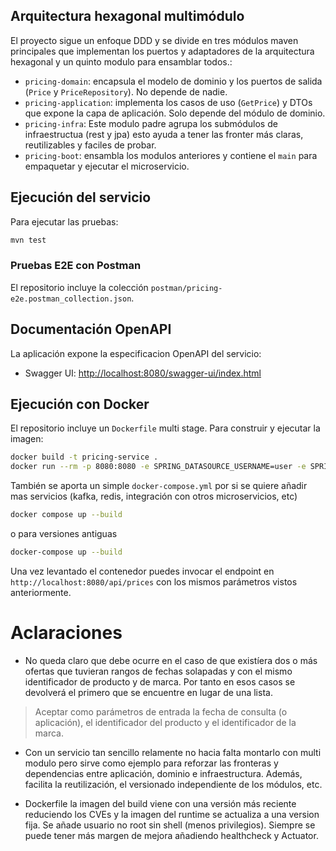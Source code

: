 ## Arquitectura hexagonal multimódulo

El proyecto sigue un enfoque DDD y se divide en tres módulos maven principales que implementan los puertos y adaptadores de la arquitectura hexagonal y un quinto modulo para ensamblar todos.:

- `pricing-domain`: encapsula el modelo de dominio y los puertos de salida (`Price` y `PriceRepository`). No depende de nadie.
- `pricing-application`: implementa los casos de uso (`GetPrice`) y DTOs que expone la capa de aplicación. Solo depende del módulo de dominio.
- `pricing-infra`: Este modulo padre agrupa los submódulos de infraestructua (rest y jpa) esto ayuda a tener las fronter más claras, reutilizables y faciles de probar.
- `pricing-boot`: ensambla los modulos anteriores y contiene el `main` para empaquetar y ejecutar el microservicio.


## Ejecución del servicio

Para ejecutar las pruebas:

```bash
mvn test
```

### Pruebas E2E con Postman

El repositorio incluye la colección `postman/pricing-e2e.postman_collection.json`.

## Documentación OpenAPI

La aplicación expone la especificacion OpenAPI del servicio:
- Swagger UI: [http://localhost:8080/swagger-ui/index.html](http://localhost:8080/swagger-ui/index.html)

## Ejecución con Docker

El repositorio incluye un `Dockerfile` multi stage.
Para construir y ejecutar la imagen:

```bash
docker build -t pricing-service .
docker run --rm -p 8080:8080 -e SPRING_DATASOURCE_USERNAME=user -e SPRING_DATASOURCE_PASSWORD=pass pricing-service
```

También se aporta un simple `docker-compose.yml` por si se quiere añadir mas servicios (kafka, redis, integración con otros microservicios, etc) 

```bash
docker compose up --build
```
o para versiones antiguas

```bash
docker-compose up --build
```

Una vez levantado el contenedor puedes invocar el endpoint en `http://localhost:8080/api/prices` con los mismos parámetros vistos anteriormente.

# Aclaraciones

- No queda claro que debe ocurre en el caso de que existíera dos o más ofertas que tuvieran rangos de fechas solapadas y con el mismo identificador de producto y de marca.
Por tanto en esos casos se devolverá el primero que se encuentre en lugar de una lista.
>  Aceptar como parámetros de entrada la fecha de consulta (o aplicación), el identificador del producto y el identificador de la marca.

- Con un servicio tan sencillo relamente no hacia falta montarlo con multi modulo pero sirve como ejemplo para reforzar las fronteras y dependencias entre aplicación, dominio e infraestructura.
Además, facilita la reutilización, el versionado independiente de los módulos, etc.

- Dockerfile la imagen del build viene con una versión más reciente reduciendo los CVEs y la imagen del runtime se actualiza a una version fija.
  Se añade usuario no root sin shell (menos privilegios).
  Siempre se puede tener más margen de mejora añadiendo healthcheck y Actuator. 

